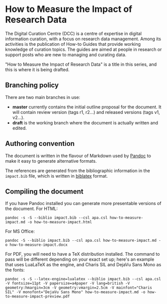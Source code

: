 How to Measure the Impact of Research Data
==========================================

The Digital Curation Centre (DCC) is a centre of expertise in digital information curation, with a focus on research data management. Among its activities is the publication of How-to Guides that provide working knowledge of curation topics. The guides are aimed at people in research or support posts who are new to managing and curating data. 

"How to Measure the Impact of Research Data" is a title in this series, and this is where it is being drafted.


Branching policy
----------------

There are two main branches in use:

* **master** currently contains the initial outline proposal for the document. It will contain review version (tags r1, r2...) and released versions (tags v1, v2...).
* **draft** is the working branch where the document is actually written and edited.


Authoring convention
--------------------

The document is written in the flavour of Markdown used by [Pandoc](http://johnmacfarlane.net/pandoc/) to make it easy to generate alternative formats.

The references are generated from the bibliographic information in the `impact.bib` file, which is written in [biblatex](http://www.tex.ac.uk/tex-archive/help/Catalogue/entries/biblatex.html) format.


Compiling the document
----------------------

If you have Pandoc installed you can generate more presentable versions of the document. For HTML:

~~~~
pandoc -s -S --biblio impact.bib --csl apa.csl how-to-measure-impact.md -o how-to-measure-impact.html
~~~~

For MS Office:

~~~~
pandoc -S --biblio impact.bib --csl apa.csl how-to-measure-impact.md -o how-to-measure-impact.docx
~~~~

For PDF, you will need to have a TeX distribution installed. The command to pass will be different depending on your exact set up; here's an example that uses LuaLaTeX as the engine, and Charis SIL and DejaVu Sans Mono as the fonts:

~~~~
pandoc -s -S --latex-engine=lualatex --biblio impact.bib --csl apa.csl -V fontsize=11pt -V papersize=a4paper -V lang=british -V geometry:hmargin=3cm -V geometry:vmargin=2.5cm -V mainfont="Charis SIL" -V monofont="DejaVu Sans Mono" how-to-measure-impact.md -o how-to-measure-impact-preview.pdf
~~~~

